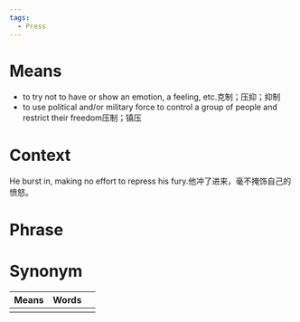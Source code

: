 ```yaml
---
tags:
  - Press
---
```

# Means
- to try not to have or show an emotion, a feeling, etc.克制；压抑；抑制
- to use political and/or military force to control a group of people and restrict their freedom压制；镇压
# Context
He burst in, making no effort to repress his fury.他冲了进来，毫不掩饰自己的愤怒。
# Phrase

# Synonym
| Means | Words |     |
| ----- | ----- | --- |
|       |       |     |
